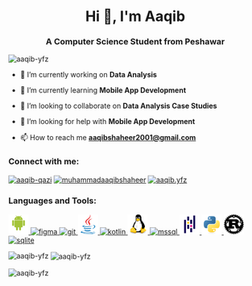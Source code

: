 <h1 align="center">Hi 👋, I'm Aaqib</h1>
<h3 align="center">A Computer Science Student from Peshawar</h3>

<p align="left"> <img src="https://komarev.com/ghpvc/?username=aaqib-yfz&label=Profile%20views&color=0e75b6&style=flat" alt="aaqib-yfz" /> </p>

- 🔭 I’m currently working on **Data Analysis**

- 🌱 I’m currently learning **Mobile App Development**

- 👯 I’m looking to collaborate on **Data Analysis Case Studies**

- 🤝 I’m looking for help with **Mobile App Development**

- 📫 How to reach me **aaqibshaheer2001@gmail.com**

<h3 align="left">Connect with me:</h3>
<p align="left">
<a href="https://linkedin.com/in/aaqib-qazi" target="blank"><img align="center" src="https://raw.githubusercontent.com/rahuldkjain/github-profile-readme-generator/master/src/images/icons/Social/linked-in-alt.svg" alt="aaqib-qazi" height="30" width="40" /></a>
<a href="https://kaggle.com/muhammadaaqibshaheer" target="blank"><img align="center" src="https://raw.githubusercontent.com/rahuldkjain/github-profile-readme-generator/master/src/images/icons/Social/kaggle.svg" alt="muhammadaaqibshaheer" height="30" width="40" /></a>
<a href="https://instagram.com/aaqib.yfz" target="blank"><img align="center" src="https://raw.githubusercontent.com/rahuldkjain/github-profile-readme-generator/master/src/images/icons/Social/instagram.svg" alt="aaqib.yfz" height="30" width="40" /></a>
</p>

<h3 align="left">Languages and Tools:</h3>
<p align="left"> <a href="https://developer.android.com" target="_blank" rel="noreferrer"> <img src="https://raw.githubusercontent.com/devicons/devicon/master/icons/android/android-original-wordmark.svg" alt="android" width="40" height="40"/> </a> <a href="https://www.figma.com/" target="_blank" rel="noreferrer"> <img src="https://www.vectorlogo.zone/logos/figma/figma-icon.svg" alt="figma" width="40" height="40"/> </a> <a href="https://git-scm.com/" target="_blank" rel="noreferrer"> <img src="https://www.vectorlogo.zone/logos/git-scm/git-scm-icon.svg" alt="git" width="40" height="40"/> </a> <a href="https://www.java.com" target="_blank" rel="noreferrer"> <img src="https://raw.githubusercontent.com/devicons/devicon/master/icons/java/java-original.svg" alt="java" width="40" height="40"/> </a> <a href="https://kotlinlang.org" target="_blank" rel="noreferrer"> <img src="https://www.vectorlogo.zone/logos/kotlinlang/kotlinlang-icon.svg" alt="kotlin" width="40" height="40"/> </a> <a href="https://www.linux.org/" target="_blank" rel="noreferrer"> <img src="https://raw.githubusercontent.com/devicons/devicon/master/icons/linux/linux-original.svg" alt="linux" width="40" height="40"/> </a> <a href="https://www.microsoft.com/en-us/sql-server" target="_blank" rel="noreferrer"> <img src="https://www.svgrepo.com/show/303229/microsoft-sql-server-logo.svg" alt="mssql" width="40" height="40"/> </a> <a href="https://pandas.pydata.org/" target="_blank" rel="noreferrer"> <img src="https://raw.githubusercontent.com/devicons/devicon/2ae2a900d2f041da66e950e4d48052658d850630/icons/pandas/pandas-original.svg" alt="pandas" width="40" height="40"/> </a> <a href="https://www.python.org" target="_blank" rel="noreferrer"> <img src="https://raw.githubusercontent.com/devicons/devicon/master/icons/python/python-original.svg" alt="python" width="40" height="40"/> </a> <a href="https://www.rust-lang.org" target="_blank" rel="noreferrer"> <img src="https://raw.githubusercontent.com/devicons/devicon/master/icons/rust/rust-plain.svg" alt="rust" width="40" height="40"/> </a> <a href="https://www.sqlite.org/" target="_blank" rel="noreferrer"> <img src="https://www.vectorlogo.zone/logos/sqlite/sqlite-icon.svg" alt="sqlite" width="40" height="40"/> </a> </p>

<p><img align="left" src="https://github-readme-stats.vercel.app/api/top-langs?username=aaqib-yfz&show_icons=true&locale=en&layout=compact" alt="aaqib-yfz" /></p>

<p>&nbsp;<img align="center" src="https://github-readme-stats.vercel.app/api?username=aaqib-yfz&show_icons=true&locale=en" alt="aaqib-yfz" /></p>

<p><img align="center" src="https://github-readme-streak-stats.herokuapp.com/?user=aaqib-yfz&" alt="aaqib-yfz" /></p>

